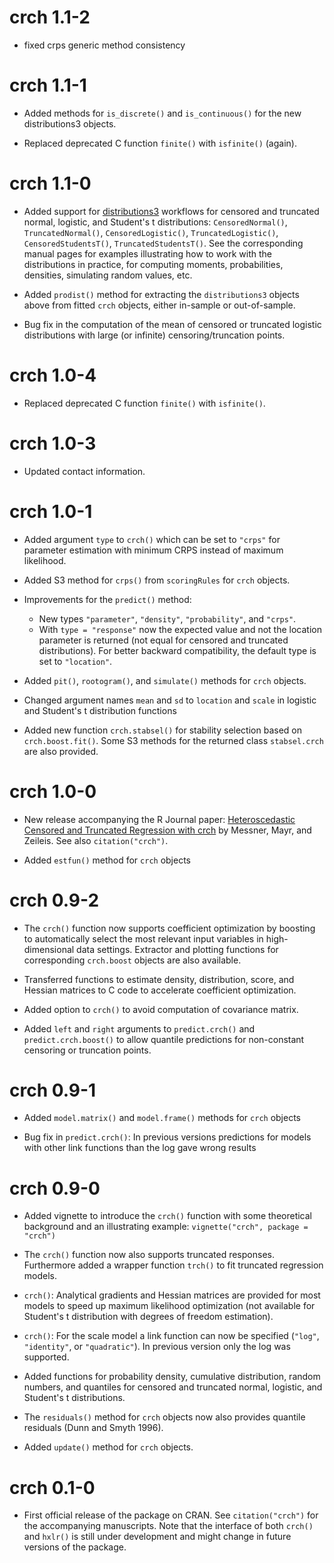 # crch 1.1-2

* fixed crps generic method consistency

# crch 1.1-1

* Added methods for `is_discrete()` and `is_continuous()` for the new distributions3
  objects.

* Replaced deprecated C function `finite()` with `isfinite()` (again).


# crch 1.1-0

* Added support for [distributions3](https://CRAN.R-project.org/package=distributions3)
  workflows for censored and truncated normal, logistic, and Student's t
  distributions: `CensoredNormal()`, `TruncatedNormal()`, `CensoredLogistic()`,
  `TruncatedLogistic()`, `CensoredStudentsT()`, `TruncatedStudentsT()`.
  See the corresponding manual pages for examples illustrating how to
  work with the distributions in practice, for computing moments, probabilities,
  densities, simulating random values, etc.
  
* Added `prodist()` method for extracting the `distributions3` objects above
  from fitted `crch` objects, either in-sample or out-of-sample.
  
* Bug fix in the computation of the mean of censored or truncated logistic
  distributions with large (or infinite) censoring/truncation points.


# crch 1.0-4

* Replaced deprecated C function `finite()` with `isfinite()`.


# crch 1.0-3

* Updated contact information.


# crch 1.0-1

* Added argument `type` to `crch()` which can be set to `"crps"` for parameter
  estimation with minimum CRPS instead of maximum likelihood. 

* Added S3 method for `crps()` from `scoringRules` for `crch` objects.

* Improvements for the `predict()` method:

  - New types `"parameter"`, `"density"`, `"probability"`, and `"crps"`.
  - With `type = "response"` now the expected value and not the location 
    parameter is returned (not equal for censored and truncated 
    distributions). For better backward compatibility, the default type is
    set to `"location"`.

* Added `pit()`, `rootogram()`, and `simulate()` methods for `crch` objects.

* Changed argument names `mean` and `sd` to `location` and `scale` in logistic and
  Student's t distribution functions 

* Added new function `crch.stabsel()` for stability selection based on    
  `crch.boost.fit()`. Some S3 methods for the returned class `stabsel.crch`
  are also provided.


# crch 1.0-0

* New release accompanying the R Journal paper: [Heteroscedastic Censored 
  and Truncated Regression with crch](https://doi.org/10.32614/RJ-2016-012)
  by Messner, Mayr, and Zeileis. See also `citation("crch")`. 
  
* Added `estfun()` method for `crch` objects


# crch 0.9-2

* The `crch()` function now supports coefficient optimization by
  boosting to automatically select the most relevant input variables 
  in high-dimensional data settings. Extractor and plotting functions 
  for corresponding `crch.boost` objects are also available.

* Transferred functions to estimate density, distribution, score, and 
  Hessian matrices to C code to accelerate coefficient optimization.

* Added option to `crch()` to avoid computation of covariance matrix.

* Added `left` and `right` arguments to `predict.crch()` and 
  `predict.crch.boost()` to allow quantile predictions for non-constant 
  censoring or truncation points.


# crch 0.9-1

* Added `model.matrix()` and `model.frame()` methods for `crch` objects

* Bug fix in `predict.crch()`: In previous versions predictions for 
  models with other link functions than the log gave wrong results


# crch 0.9-0

* Added vignette to introduce the `crch()` function with some
  theoretical background and an illustrating example:
  `vignette("crch", package = "crch")`

* The `crch()` function now also supports truncated responses.
  Furthermore added a wrapper function `trch()` to fit truncated
  regression models.

* `crch()`: Analytical gradients and Hessian matrices are provided for most 
  models to speed up maximum likelihood optimization
  (not available for Student's t distribution with degrees of freedom
  estimation).  

* `crch()`: For the scale model a link function can now be specified
  (`"log"`, `"identity"`, or `"quadratic"`). In previous version only the log
  was supported.

* Added functions for probability density, cumulative distribution, 
  random numbers, and quantiles for censored and truncated normal, 
  logistic, and Student's t distributions.

* The `residuals()` method for `crch` objects now also provides quantile 
  residuals (Dunn and Smyth 1996).

* Added `update()` method for `crch` objects.


# crch 0.1-0

* First official release of the package on CRAN. See `citation("crch")`
  for the accompanying manuscripts. Note that the interface of both
  `crch()` and `hxlr()` is still under development and might change in
  future versions of the package.

